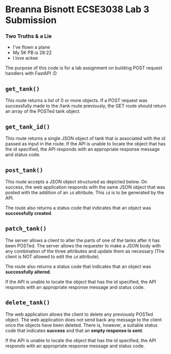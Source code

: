 # Breanna Bisnott ECSE3038 Lab 3 Submission

### Two Truths & a Lie
- I've flown a plane
- My 5K PB is 28:22
- I love ackee

The purpose of this code is for a lab assignment on building POST request handlers with FastAPI :D

## `get_tank()`
This route returns a list of 0 or more objects. If a POST request was successfully made to the /tank route previously, the GET route should return an array of the POSTed tank object.

## `get_tank_id()`
This route returns a single JSON object of tank that is associated with the id passed as input in the route. If the API is unable to locate the object that has the id specified, the API  responds with an appropriate response message and status code.

## `post_tank()`
This route accepts a JSON object structured as depicted below. On success, the web application responds with the same JSON object that was posted with the addition of an `id` attribute. This `id` is to be generated by the API. 

The route also returns a status code that indicates that an object was **successfully created**.

## `patch_tank()`
The server allows a client to alter the parts of one of the tanks after it has been POSTed. The server allows the requester to make a JSON body with any combination of the three attributes and update them as necessary (The client is NOT allowed to edit the `id` attribute). 

The route also returns a status code that indicates that an object was **successfully altered**.

If the API is unable to locate the object that has the id specified, the API responds with an appropriate response message and status code.

## `delete_tank()`
The web application allows the client to delete any previously POSTed object. The web application does not send back any message to the client once the objects have been deleted. There is, however, a suitable status code that indicates **success** and that an **empty response is sent**.

If the API is unable to locate the object that has the id specified, the API responds with an appropriate response message and status code.
